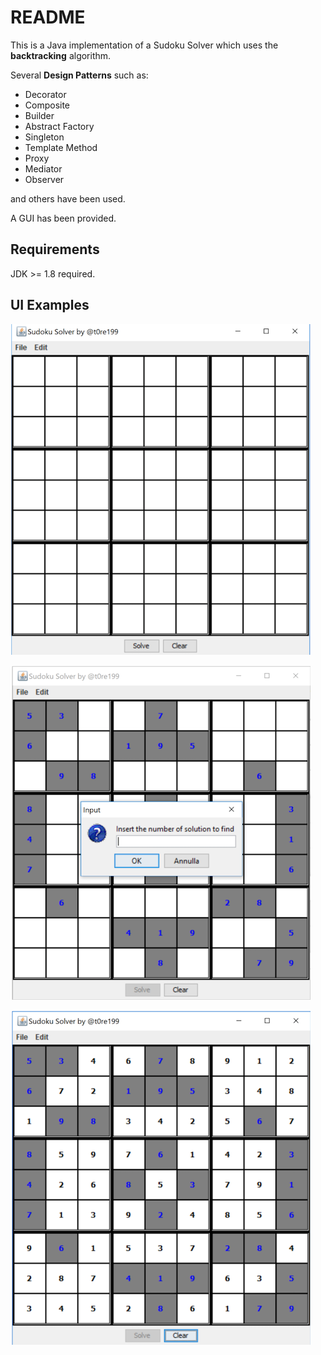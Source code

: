 # README #

This is a Java implementation of a Sudoku Solver which uses the **backtracking** algorithm.  
      
Several **Design Patterns** such as:   
* Decorator   
* Composite   
* Builder   
* Abstract Factory   
* Singleton   
* Template Method   
* Proxy   
* Mediator   
* Observer            

and others have been used.  

A GUI has been provided.   

## Requirements ##
JDK >= 1.8 required.   

## UI Examples ##
![](./imgs/1.png)      

![](./imgs/2.png)   

![](./imgs/3.png)   
